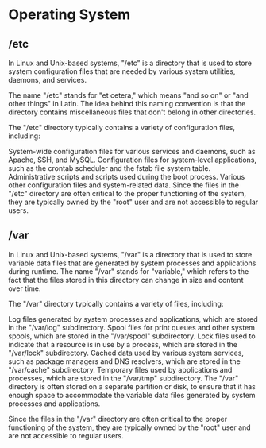 # Operating System

## /etc

In Linux and Unix-based systems, "/etc" is a directory that is used to store system configuration files that are needed by various system utilities, daemons, and services.

The name "/etc" stands for "et cetera," which means "and so on" or "and other things" in Latin. The idea behind this naming convention is that the directory contains miscellaneous files that don't belong in other directories.

The "/etc" directory typically contains a variety of configuration files, including:

System-wide configuration files for various services and daemons, such as Apache, SSH, and MySQL.
Configuration files for system-level applications, such as the crontab scheduler and the fstab file system table.
Administrative scripts and scripts used during the boot process.
Various other configuration files and system-related data.
Since the files in the "/etc" directory are often critical to the proper functioning of the system, they are typically owned by the "root" user and are not accessible to regular users.


## /var

In Linux and Unix-based systems, "/var" is a directory that is used to store variable data files that are generated by system processes and applications during runtime. The name "/var" stands for "variable," which refers to the fact that the files stored in this directory can change in size and content over time.

The "/var" directory typically contains a variety of files, including:

Log files generated by system processes and applications, which are stored in the "/var/log" subdirectory.
Spool files for print queues and other system spools, which are stored in the "/var/spool" subdirectory.
Lock files used to indicate that a resource is in use by a process, which are stored in the "/var/lock" subdirectory.
Cached data used by various system services, such as package managers and DNS resolvers, which are stored in the "/var/cache" subdirectory.
Temporary files used by applications and processes, which are stored in the "/var/tmp" subdirectory.
The "/var" directory is often stored on a separate partition or disk, to ensure that it has enough space to accommodate the variable data files generated by system processes and applications.

Since the files in the "/var" directory are often critical to the proper functioning of the system, they are typically owned by the "root" user and are not accessible to regular users.